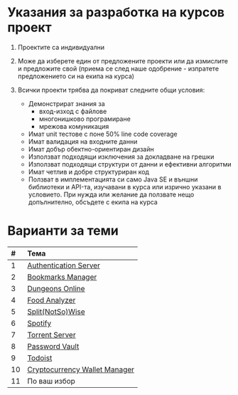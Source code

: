 # Указания за разработка на курсов проект

1. Проектите са индивидуални

2. Mоже да изберете един от предложените проекти или да измислите и предложите свой (приема се след наше одобрение - изпратете предложението си на екипа на курса)

3. Всички проекти трябва да покриват следните общи условия:
    - Демонстрират знания за
        - вход-изход с файлове
        - многонишково програмиране
        - мрежова комуникация
    - Имат unit тестове с поне 50% line code coverage
    - Имат валидация на входните данни
    - Имат добър обектно-ориентиран дизайн
    - Използват подходящи изключения за докладване на грешки
    - Използват подходящи структури от данни и ефективни алгоритми
    - Имат четлив и добре структуриран код
    - Ползват в имплементацията си само Java SE и външни библиотеки и API-та, изучавани в курса или изрично указани в условието. При нужда или желание да ползвате нещо допълнително, обсъдете с екипа на курса

# Варианти за теми

|  # | Тема                                                      |
|:---|:--------------------------------------------------------- |
|  1 | [Authentication Server](auth-server.md)                   |
|  2 | [Bookmarks Manager](bookmarks.md)                         |
|  3 | [Dungeons Online](dungeons.md)                            |
|  4 | [Food Analyzer](food-analyzer.md)                         |
|  5 | [Split(NotSo)Wise](splitwise.md)                          |
|  6 | [Spotify](spotify.md)                                     |
|  7 | [Torrent Server](torrent.md)                              |
|  8 | [Password Vault](password-vault.md)                       |
|  9 | [Todoist](todoist.md)                                     |
| 10 | [Cryptocurrency Wallet Manager](cryptocurrency-wallet.md) |
| 11 | По ваш избор                                              |
